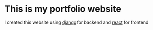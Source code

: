 # This is my portfolio website

I created this website using [django](https://www.djangoproject.com/) for backend and [react](https://reactjs.org/) for frontend

